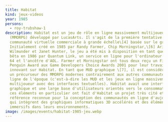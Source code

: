 ```yaml
---
title: Habitat
kind: jeux-videos
year: 1985
persons:
  - roy-trubshaw-1
description: Habitat est un jeu de rôle en ligne massivement multijoueur
  (MMORPG) développé par LucasArts. Il s'agit de la première tentative de
  communauté virtuelle commerciale à grande échelle\[4] basée sur le graphisme.
  Initialement créé en 1985 par Randy Farmer, Chip Morningstar,\[6] Aric
  Wilmunder et Janet Hunter, le jeu a été mis à disposition en tant que test
  bêta en 1986 par Quantum Link, un service en ligne pour l'ordinateur Commodore
  64 et l'ancêtre d'AOL. Farmer et Morningstar ont tous deux reçu un First
  Penguin Award aux Game Developers Choice Awards 2001 pour leur travail
  innovant sur Habitat. En tant que MUD graphique \[7], il est considéré comme
  un précurseur des MMORPG modernes contrairement aux autres communautés en
  ligne de l'époque (c'est-à-dire les MUD et les jeux en ligne massivement
  multijoueur avec des interfaces textuelles). Habitat avait une interface
  graphique et une large base d'utilisateurs orientés vers le consommateur, et
  ces éléments en particulier ont fait d'Habitat un projet très cité et une
  référence reconnue pour la conception des communautés en ligne d'aujourd'hui
  qui intègrent des graphiques informatiques 3D accélérés et des éléments
  immersifs dans leurs environnements.
image: /images/events/habitat-1985-jeu.webp
---
```

